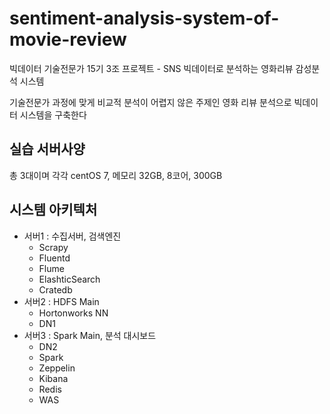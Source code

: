 # sentiment-analysis-system-of-movie-review
빅데이터 기술전문가 15기 3조 프로젝트 - SNS 빅데이터로 분석하는 영화리뷰 감성분석 시스템

기술전문가 과정에 맞게 비교적 분석이 어렵지 않은 주제인 영화 리뷰 분석으로 빅데이터 시스템을 구축한다

## 실습 서버사양
총 3대이며 각각 centOS 7, 메모리 32GB, 8코어, 300GB 

## 시스템 아키텍처
- 서버1 : 수집서버, 검색엔진
  - Scrapy
  - Fluentd
  - Flume
  - ElashticSearch
  - Cratedb
- 서버2 : HDFS Main
  - Hortonworks NN
  - DN1
- 서버3 : Spark Main, 분석 대시보드
  - DN2
  - Spark
  - Zeppelin
  - Kibana
  - Redis
  - WAS

